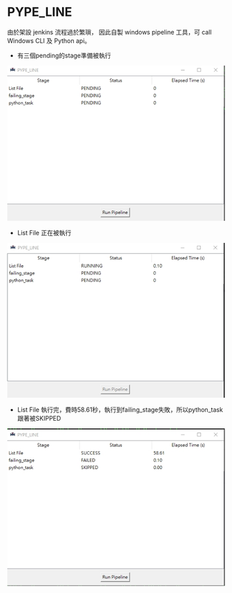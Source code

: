 # PYPE_LINE
由於架設 jenkins 流程過於繁瑣， 因此自製 windows pipeline 工具，可 call Windows CLI 及 Python api。

- 有三個pending的stage準備被執行

![demo1](https://github.com/weitsunglin/PYPE_LINE/blob/main/demo1.jpg)

- List File 正在被執行

![demo2](https://github.com/weitsunglin/PYPE_LINE/blob/main/demo2.jpg)

- List File 執行完，費時58.61秒，執行到failing_stage失敗，所以python_task 跟著被SKIPPED

![demo3](https://github.com/weitsunglin/PYPE_LINE/blob/main/demo3.jpg)
